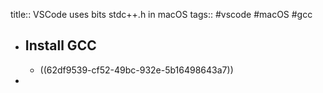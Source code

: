 title:: VSCode uses bits stdc++.h in macOS
tags:: #vscode #macOS #gcc

- ## Install GCC
	- ((62df9539-cf52-49bc-932e-5b16498643a7))
-